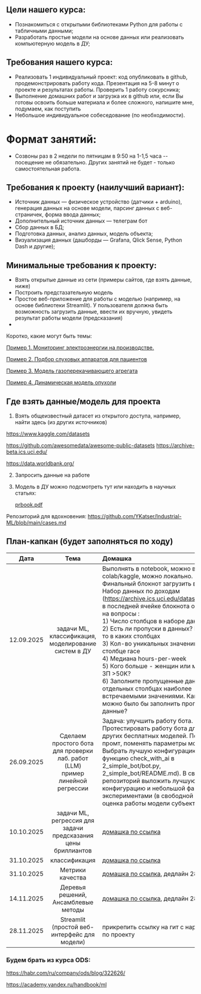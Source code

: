 
## Цели нашего курса:

- Познакомиться с открытыми библиотеками Python для работы с табличными данными;
- Разработать простые модели на основе данных или реализовать компьютерную модель в ДУ;

## Требования нашего курса:

- Реализовать 1 индивидуальный проект: код опубликовать в github, продемонстрировать работу кода. Презентация на 5-8 минут о проекте и результатах работы. Проверить 1 работу сокурсника;
- Выполнение домашних работ и загрузка их в github или, если Вы готовы освоить больше материала и более сложного, напишите мне, подумаем, как поступить
- Небольшое индивидуальное собеседование (по необходимости).

# Формат занятий:
- Созвоны раз в 2 недели по пятницам в 9:50 на 1-1,5 часа -- посещение не обязательно. Других занятий не будет - только самостоятельная работа. 

## Требования к проекту (наилучший вариант):

- Источник данных — физическое устройство (датчики + arduino), генерация данных на основе модели, парсинг данных с веб-страничек, форма ввода данных;
- Дополнительный источник данных — телеграм бот
- Сбор данных в БД;
- Подготовка данных, анализ данных, модель объекта;
- Визуализация данных (дашборды — Grafana, Qlick Sense, Python Dash и другие);

## Минимальные требования к проекту:

- Взять открытые данные из сети (примеры сайтов, где взять данные, ниже)
- Построить предстазательную модель
- Простое веб-приложение для работы с моделью (например, на основе библиотеки Streamlit). У пользователя должна быть возможность загрузить данные, ввести их вручную, увидеть результат работы модели (предсказания)
- 
Коротко, какие могут быть темы:

[Пример 1. Мониторинг электроэнергии на производстве. ](https://www.notion.so/1-c702e38dda4b4b8d921ce3b5cc45c944?pvs=21)

[Пример 2. Подбор слуховых аппаратов для пациентов](https://www.notion.so/2-800f16a63eb54b109bbee21fb6445c29?pvs=21)

[Пример 3. Модель газоперекачивающего агрегата](https://www.notion.so/3-b2bfdddd1a47492d93d1b146cb635a49?pvs=21)

[Пример 4. Динамическая модель опухоли](https://www.notion.so/4-f50445b2530345cc9f689ce64f1077c8?pvs=21)



## Где взять данные/модель для проекта
1. Взять общеизвестный датасет из открытого доступа, например, найти здесь (из других источников)	

https://www.kaggle.com/datasets 

https://github.com/awesomedata/awesome-public-datasets 
[](https://www.kaggle.com/datasets)https://archive-beta.ics.uci.edu/

https://data.worldbank.org/


2. Запросить данные на работе
3. Модель в ДУ можно подсмотреть тут или находить в научных статьях:
    
    [prbook.pdf](https://prod-files-secure.s3.us-west-2.amazonaws.com/967bc864-fa93-4ebb-a65a-1738a06dd035/807630ea-9602-41b9-a301-d10520a98cc2/prbook.pdf)

Репозиторий для вдохновения: https://github.com/YKatser/Industrial-ML/blob/main/cases.md

## План-капкан (будет заполняться по ходу)
| Дата       | Тема                | Домашка |
| ------------- |:------------------:| :-----|
| 12.09.2025     |  задачи ML, классификация, моделирование систем в ДУ | Выполнять в notebook, можно в colab/kaggle, можно локально. <br/> Финальный блокнот загрузить в свой гит. Набор данных по доходам (https://archive.ics.uci.edu/dataset/2/adult) в последней ячейке блокнота ответить на вопросы : <br/> 1) Число столбцов в наборе данных <br/> 2) Есть ли пропуски в данных? Если есть, то в каких столбцах <br/> 3) Кол-во уникальных значений в столбце race <br/> 4) Медиана hours-per-week <br/> 5) Кого больше - женщин или мужчин с ЗП >50K?<br/> 6) Заполните пропущенные данные в отдельных столбцах наиболее встречаемыми значениями. Как еще можно было бы заполнить пропущенные данные? |
|26.09.2025|Сделаем простого бота для проверки лаб. работ (LLM) <br/>  пример линейной регрессии <br/>| Задача: улучшить работу бота. Протестировать работу бота для 3х других бесплатных моделей. Поменять промт, поменять параметры модели. Выбрать лучшую конфигурацию. (см. функцию check_with_ai в 2_simple_bot/bot.py, 2_simple_bot/README.md). В свой репозиторий выложить лучшую конфигурацию и небольшой файл с экспериментами (в свободной форме, оценка работы модели субъективна) 
|10.10.2025|задачи ML, регрессия для задачи предсказания цены бриллиантов| [домашка по ссылка](https://www.kaggle.com/competitions/linear-regression-apu/overview)|
|31.10.2025|классификация| [домашка по ссылка](https://github.com/IImbryk/ml_2024/blob/main/3_classification/homework.md)|
|31.10.2025| Метрики качества |[домашка по ссылка](https://github.com/IImbryk/ml_2024/blob/main/4_evaluation/homework.md), дедлайн 28.11.2025|
|14.11.2025| Деревья решений, Ансамблевые методы|[домашка по ссылка](https://github.com/IImbryk/ml_2024/blob/main/5_trees/homework.md), дедлайн 28.11.2025|
|28.11.2025| Streamlit (простой веб-интерфейс для модели)|прикрепить ссылку на гит с наработками по проекту|


### Будем брать из курса ODS:

https://habr.com/ru/company/ods/blog/322626/

https://academy.yandex.ru/handbook/ml


